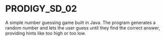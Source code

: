 # PRODIGY_SD_02
A simple number guessing game built in Java. The program generates a random number and lets the user guess until they find the correct answer, providing hints like too high or too low.
